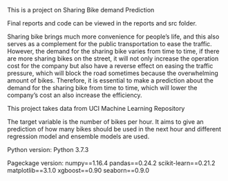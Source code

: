 This is a project on Sharing Bike demand Prediction

Final reports and code can be viewed in the reports and src folder.

Sharing bike brings much more convenience for people’s life, and this also serves as a complement for the public transportation to ease the traffic. However, the demand for the sharing bike varies from time to time, if there are more sharing bikes on the street, it will not only increase the operation cost for the company but also have a reverse effect on easing the traffic pressure, which will block the road sometimes because the overwhelming amount of bikes. Therefore, it is essential to make a prediction about the demand for the sharing bike from time to time, which will lower the company’s cost an also increase the efficiency. 


This project takes data from UCI Machine Learning Repository

The target variable is the number of bikes per hour. It aims to give an prediction of how many bikes should be used in the next hour and different regression model and ensemble models are used.


Python version:
Python 3.7.3

Pageckage version:
numpy==1.16.4
pandas==0.24.2
scikit-learn==0.21.2
matplotlib==3.1.0
xgboost==0.90
seaborn==0.9.0

